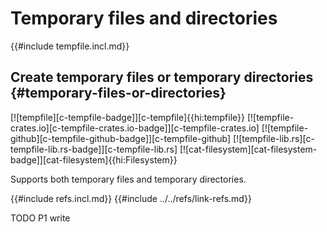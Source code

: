 # Temporary files and directories

{{#include tempfile.incl.md}}

## Create temporary files or temporary directories {#temporary-files-or-directories}

[![tempfile][c-tempfile-badge]][c-tempfile]{{hi:tempfile}}
[![tempfile-crates.io][c-tempfile-crates.io-badge]][c-tempfile-crates.io]
[![tempfile-github][c-tempfile-github-badge]][c-tempfile-github]
[![tempfile-lib.rs][c-tempfile-lib.rs-badge]][c-tempfile-lib.rs]
[![cat-filesystem][cat-filesystem-badge]][cat-filesystem]{{hi:Filesystem}}

Supports both temporary files and temporary directories.

{{#include refs.incl.md}}
{{#include ../../refs/link-refs.md}}

<div class="hidden">
TODO P1 write
</div>
